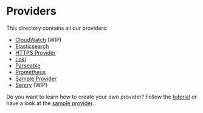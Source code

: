 # Providers

This directory contains all our providers:

- [CloudWatch](cloudwatch) (WIP)
- [Elasticsearch](elasticsearch)
- [HTTPS Provider](https)
- [Loki](loki)
- [Parseable](parseable)
- [Prometheus](prometheus)
- [Sample Provider](sample)
- [Sentry](sentry) (WIP)

Do you want to learn how to create your own provider? Follow the
[tutorial](https://docs.fiberplane.com/docs/create-a-provider) or have a look at
the [sample provider](sample).
